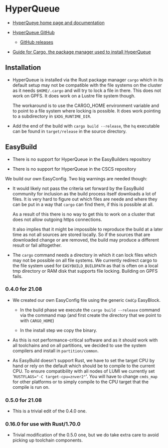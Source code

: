 # HyperQueue

  * [HyperQueye home page and documentation](https://it4innovations.github.io/hyperqueue/)

  * [HyperQueue GitHub](https://github.com/It4innovations/hyperqueue)

      * [GitHub releases](https://github.com/It4innovations/hyperqueue/releases)

  * [Guide for Cargo, the package manager used to install HyperQueue](https://doc.rust-lang.org/cargo/guide/)


## Installation

  * HyperQueue is installed via the Rust package manager ``cargo`` which in its
    default setup may not be compatible with the file systems on the cluster as
    it needs ``$HOME/.cargo`` and will try to lock a file in there. This does not
    work on GPFS. It does work on a Lustre file system though.

    The workaround is to use the CARGO_HOME environment variable and to point to a
    file system where locking is possible. It does work pointing to a subdirectory
    in ``$XDG_RUNTIME_DIR``.

  * Add the end of the build with ``cargo build --release``, the ``hq`` executable
    can be found in ``target/release`` in the source directory.

## EasyBuild

  * There is no support for HyperQueue in the EasyBuilders repository

  * There is no support for HyperQueue in the CSCS repository

We build our own EasyConfig. Two big warnings are needed though:

  * It would likely not pass the criteria set forward by the EasyBuild community for
    inclusion as the build process itself downloads a lot of files. It is very hard to
    figure out which files are neede and where they can be put in a way that ``cargo``
    can find them, if this is possible at all.

    As a result of this there is no way to get this to work on a cluster that does
    not allow outgoing https connections.

    It also implies that it might be impossible to reproduce the build at a later time
    as not all sources are stored locally. So if the sources that are downloaded change
    or are removed, the build may produce a different result or fail alltogether.

  * The ``cargo`` command needs a directory in which it can lock files which may not be
    possible on all file systems. We currently redirect cargo to the file system used
    for ``EASYBUILD_BUILDPATH`` as that is often on a local tmp directory or RAM disk
    that supports file locking. Building on GPFS fails.


### 0.4.0 for 21.08

  * We created our own EasyConfig file using the generic ``CmdCp`` EasyBlock.

      * In the build phase we execute the ``cargo build --release`` command via the
        command map (and first create the directory that we point to with ``CARGO_HOME``)

      * In the install step we copy the binary.

  * As this is not performance-critical software and as it should work with all toolchains
    and on all partitions, we decided to use the system compilers and install in
    ``partition/common``.

  * As EasyBuild doesn't support Rust, we have to set the target CPU by hand or rely on the
    default which should be to compile to the current CPU. To ensure compatibility with all
    nodes of LUMI we currently set '`RUSTFLAGS="-C target-cpu=znver2"`'. You will have to change
    ``cmds_map`` for other platforms or to simply compile to the CPU target that the compile is
    run on.


### 0.5.0 for 21.08

  * This is a trivial edit of the 0.4.0 one.


### 0.16.0 for use with Rust/1.70.0

  * Trivial modification of the 0.5.0 one, but we do take extra care to avoid picking up 
    toolchain components.


